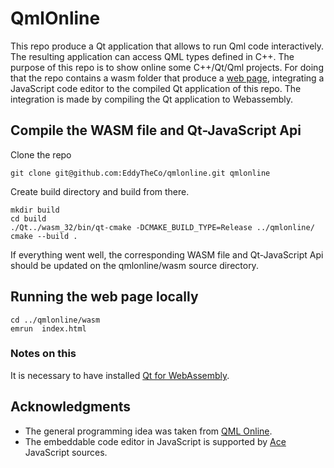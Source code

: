 # QmlOnline 

This repo produce a Qt application that allows to run Qml code interactively.
The resulting application can access QML types defined in C++.
The purpose of this repo is to show online some  C++/Qt/Qml projects.
For doing that the repo contains a wasm folder that produce a [web page](https://eddytheco.github.io/qmlonline/wasm/),
integrating a JavaScript code editor  to the compiled Qt application of this repo. The integration is made by compiling the Qt application to Webassembly. 


## Compile the WASM file and Qt-JavaScript Api

Clone the repo
```
git clone git@github.com:EddyTheCo/qmlonline.git qmlonline
```
Create build directory and build from there.
```
mkdir build 
cd build
./Qt../wasm_32/bin/qt-cmake -DCMAKE_BUILD_TYPE=Release ../qmlonline/
cmake --build .
```

If everything went well, the corresponding WASM file and Qt-JavaScript Api should be updated on the qmlonline/wasm source directory. 

## Running the web page locally

```
cd ../qmlonline/wasm
emrun  index.html
```

### Notes on this

It is necessary to have installed [Qt for WebAssembly](https://doc.qt.io/qt-6/wasm.html). 

## Acknowledgments

- The general programming idea  was taken from [QML Online](https://qmlonline.kde.org/).
- The embeddable code editor in JavaScript is supported by [Ace](https://ace.c9.io/) JavaScript sources.

